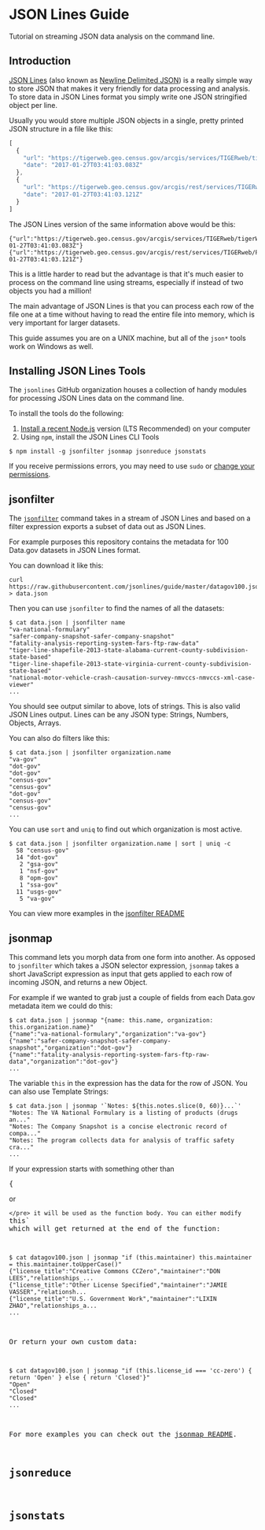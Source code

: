 # JSON Lines Guide

Tutorial on streaming JSON data analysis on the command line.

## Introduction

[JSON Lines](http://jsonlines.org/) (also known as [Newline Delimited JSON](http://ndjson.org/)) is a really simple way to store JSON that makes it very friendly for data processing and analysis. To store data in JSON Lines format you simply write one JSON stringified object per line.

Usually you would store multiple JSON objects in a single, pretty printed JSON structure in a file like this:

```js
[
  {
    "url": "https://tigerweb.geo.census.gov/arcgis/services/TIGERweb/tigerWMS_Census2010/MapServer/WmsServer",
    "date": "2017-01-27T03:41:03.083Z"
  },
  {
    "url": "https://tigerweb.geo.census.gov/arcgis/rest/services/TIGERweb/PUMA_TAD_TAZ_UGA_ZCTA/MapServer",
    "date": "2017-01-27T03:41:03.121Z"
  }
]
```

The JSON Lines version of the same information above would be this:

```
{"url":"https://tigerweb.geo.census.gov/arcgis/services/TIGERweb/tigerWMS_Census2010/MapServer/WmsServer","date":"2017-01-27T03:41:03.083Z"}
{"url":"https://tigerweb.geo.census.gov/arcgis/rest/services/TIGERweb/PUMA_TAD_TAZ_UGA_ZCTA/MapServer","date":"2017-01-27T03:41:03.121Z"}
```

This is a little harder to read but the advantage is that it's much easier to process on the command line using streams, especially if instead of two objects you had a million!

The main advantage of JSON Lines is that you can process each row of the file one at a time without having to read the entire file into memory, which is very important for larger datasets.

This guide assumes you are on a UNIX machine, but all of the `json*` tools work on Windows as well.

## Installing JSON Lines Tools

The `jsonlines` GitHub organization houses a collection of handy modules for processing JSON Lines data on the command line.

To install the tools do the following:

1. [Install a recent Node.js](https://nodejs.org/en/download/) version (LTS Recommended) on your computer
2. Using `npm`, install the JSON Lines CLI Tools

```
$ npm install -g jsonfilter jsonmap jsonreduce jsonstats
```

If you receive permissions errors, you may need to use `sudo` or [change your permissions](https://docs.npmjs.com/getting-started/fixing-npm-permissions).

## jsonfilter

The [`jsonfilter`](https://github.com/jsonlines/jsonfilter) command takes in a stream of JSON Lines and based on a filter expression exports a subset of data out as JSON Lines.

For example purposes this repository contains the metadata for 100 Data.gov datasets in JSON Lines format.

You can download it like this:

```
curl https://raw.githubusercontent.com/jsonlines/guide/master/datagov100.json > data.json
```

Then you can use `jsonfilter` to find the names of all the datasets:

```
$ cat data.json | jsonfilter name
"va-national-formulary"
"safer-company-snapshot-safer-company-snapshot"
"fatality-analysis-reporting-system-fars-ftp-raw-data"
"tiger-line-shapefile-2013-state-alabama-current-county-subdivision-state-based"
"tiger-line-shapefile-2013-state-virginia-current-county-subdivision-state-based"
"national-motor-vehicle-crash-causation-survey-nmvccs-nmvccs-xml-case-viewer"
...
```

You should see output similar to above, lots of strings. This is also valid JSON Lines output. Lines can be any JSON type: Strings, Numbers, Objects, Arrays.

You can also do filters like this:

```
$ cat data.json | jsonfilter organization.name
"va-gov"
"dot-gov"
"dot-gov"
"census-gov"
"census-gov"
"dot-gov"
"census-gov"
"census-gov"
...
```

You can use `sort` and `uniq` to find out which organization is most active.

```
$ cat data.json | jsonfilter organization.name | sort | uniq -c
  58 "census-gov"
  14 "dot-gov"
   2 "gsa-gov"
   1 "nsf-gov"
   8 "opm-gov"
   1 "ssa-gov"
  11 "usgs-gov"
   5 "va-gov"
```

You can view more examples in the [jsonfilter README](https://github.com/jsonlines/jsonfilter)

## jsonmap

This command lets you morph data from one form into another. As opposed to `jsonfilter` which takes a JSON selector expression, `jsonmap` takes a short JavaScript expression as input that gets applied to each row of incoming JSON, and returns a new Object.

For example if we wanted to grab just a couple of fields from each Data.gov metadata item we could do this:

```
$ cat data.json | jsonmap "{name: this.name, organization: this.organization.name}"
{"name":"va-national-formulary","organization":"va-gov"}
{"name":"safer-company-snapshot-safer-company-snapshot","organization":"dot-gov"}
{"name":"fatality-analysis-reporting-system-fars-ftp-raw-data","organization":"dot-gov"}
...
```

The variable `this` in the expression has the data for the row of JSON. You can also use Template Strings:

```
$ cat data.json | jsonmap '`Notes: ${this.notes.slice(0, 60)}...`'
"Notes: The VA National Formulary is a listing of products (drugs an..."
"Notes: The Company Snapshot is a concise electronic record of compa..."
"Notes: The program collects data for analysis of traffic safety cra..."
...
```

If your expression starts with something other than <pre>{</pre> or <pre>`</pre> it will be used as the function body. You can either modify `this` which will get returned at the end of the function:

```
$ cat datagov100.json | jsonmap "if (this.maintainer) this.maintainer = this.maintainer.toUpperCase()"
{"license_title":"Creative Commons CCZero","maintainer":"DON LEES","relationships_...
{"license_title":"Other License Specified","maintainer":"JAMIE VASSER","relationsh...
{"license_title":"U.S. Government Work","maintainer":"LIXIN ZHAO","relationships_a...
...
```

Or return your own custom data:

```
$ cat datagov100.json | jsonmap "if (this.license_id === 'cc-zero') { return 'Open' } else { return 'Closed'}"
"Open"
"Closed"
"Closed"
...
```

For more examples you can check out the [jsonmap README](https://github.com/jsonlines/jsonmap/).

## jsonreduce
## jsonstats

